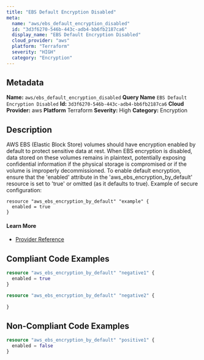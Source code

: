 ```yaml
---
title: "EBS Default Encryption Disabled"
meta:
  name: "aws/ebs_default_encryption_disabled"
  id: "3d3f6270-546b-443c-adb4-bb6fb2187ca6"
  display_name: "EBS Default Encryption Disabled"
  cloud_provider: "aws"
  platform: "Terraform"
  severity: "HIGH"
  category: "Encryption"
---
```

## Metadata
**Name:** `aws/ebs_default_encryption_disabled`
**Query Name** `EBS Default Encryption Disabled`
**Id:** `3d3f6270-546b-443c-adb4-bb6fb2187ca6`
**Cloud Provider:** aws
**Platform** Terraform
**Severity:** High
**Category:** Encryption
## Description
AWS EBS (Elastic Block Store) volumes should have encryption enabled by default to protect sensitive data at rest. When EBS encryption is disabled, data stored on these volumes remains in plaintext, potentially exposing confidential information if the physical storage is compromised or if the volume is improperly decommissioned. To enable default encryption, ensure that the 'enabled' attribute in the 'aws_ebs_encryption_by_default' resource is set to 'true' or omitted (as it defaults to true). Example of secure configuration: 
```
resource "aws_ebs_encryption_by_default" "example" {
  enabled = true
}
```

#### Learn More

 - [Provider Reference](https://registry.terraform.io/providers/hashicorp/aws/latest/docs/resources/ebs_encryption_by_default)


## Compliant Code Examples
```terraform
resource "aws_ebs_encryption_by_default" "negative1" {
  enabled = true
}

resource "aws_ebs_encryption_by_default" "negative2" {
  
}
```
## Non-Compliant Code Examples
```terraform
resource "aws_ebs_encryption_by_default" "positive1" {
  enabled = false
}
```